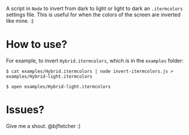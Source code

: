 A script in `Node` to invert from dark to light or light to dark an `.itermcolors` settings file. This is useful for when the colors of the screen are inverted like mine. :)

# How to use?

For example, to invert `Hybrid.itermcolors`, which is in the `examples` folder:

```
$ cat examples/Hybrid.itermcolors | node invert-itermcolors.js > examples/Hybrid-light.itermcolors

$ open examples/Hybrid-light.itermcolors
```

# Issues?

Give me a shout. @bjfletcher :)